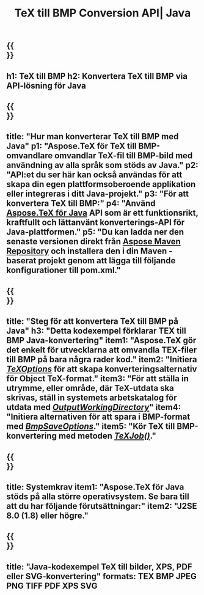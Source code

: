 ﻿---
translation: true
template: /_templates/_conversion-child-java.md
title: TeX till BMP Conversion API| Java
description: TeX till BMP konvertering funktionalitet. Integrera detta lokala Java-bibliotek i ditt projekt eller använd plattformsoberoende applikationer för att konvertera TeX till BMP.
keywords: tex till bmp api java, tex2bmp integrera
url: /java/conversion/tex-to-bmp/
family: tex
platformtag: java
feature: conversion
informat: TEX
outformat: BMP
otherformats: PNG JPEG TIFF PDF XPS SVG
---

{{<section banner>}}
---
h1: TeX till BMP
h2: Konvertera TeX till BMP via API-lösning för Java
---

{{<section overview>}}
---
title: "Hur man konverterar TeX till BMP med Java"
p1: "Aspose.TeX för TeX till BMP-omvandlare omvandlar TeX-fil till BMP-bild med användning av alla språk som stöds av Java."
p2: "API:et du ser här kan också användas för att skapa din egen plattformsoberoende applikation eller integreras i ditt Java-projekt."
p3: "För att konvertera TeX till BMP:"
p4: "Använd [Aspose.TeX för Java](https://products.aspose.com/tex/java) API som är ett funktionsrikt, kraftfullt och lättanvänt konverterings-API för Java-plattformen."
p5: "Du kan ladda ner den senaste versionen direkt från [Aspose Maven Repository](https://repository.aspose.com/tex/) och installera den i din Maven -baserat projekt genom att lägga till följande konfigurationer till pom.xml."
---

{{<section feature1>}}
---
title: "Steg för att konvertera TeX till BMP på Java"
h3: "Detta kodexempel förklarar TEX till BMP Java-konvertering"
item1: "Aspose.TeX gör det enkelt för utvecklarna att omvandla TEX-filer till BMP på bara några rader kod."
item2: "Initiera [*TeXOptions*](https://reference.aspose.com/tex/java/com.aspose.tex/TeXOptions) för att skapa konverteringsalternativ för Object TeX-format."
item3: "För att ställa in utrymme, eller område, där TeX-utdata ska skrivas, ställ in systemets arbetskatalog för utdata med [*OutputWorkingDirectory*](https://reference.aspose.com/tex/java/com.aspose.tex/TeXOptions#getOutputWorkingDirectory--)"
item4: "Initiera alternativen för att spara i BMP-format med [*BmpSaveOptions*](https://reference.aspose.com/tex/java/com.aspose.tex.rendering/BmpSaveOptions)."
item5: "Kör TeX till BMP-konvertering med metoden [*TeXJob()*](https://reference.aspose.com/tex/java/com.aspose.tex/TeXJob)."
---

{{<section feature2>}}
---
title: Systemkrav
item1: "Aspose.TeX för Java stöds på alla större operativsystem. Se bara till att du har följande förutsättningar:"
item2: "J2SE 8.0 (1.8) eller högre."
---

{{<section widget>}}
---
title: "Java-kodexempel TeX till bilder, XPS, PDF eller SVG-konvertering"
formats: TEX BMP JPEG PNG TIFF PDF XPS SVG
---